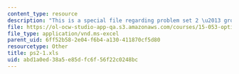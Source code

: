 ```yaml
---
content_type: resource
description: "This is a special file regarding problem set 2 \u2013 group 1."
file: https://ol-ocw-studio-app-qa.s3.amazonaws.com/courses/15-053-optimization-methods-in-management-science-spring-2013/abd1a0ed38a5e85dfc6f56f22c0248bc_ps2-1.xls
file_type: application/vnd.ms-excel
parent_uid: 6ff52b58-2e04-f6b4-a130-411870cf5d80
resourcetype: Other
title: ps2-1.xls
uid: abd1a0ed-38a5-e85d-fc6f-56f22c0248bc
---
```


